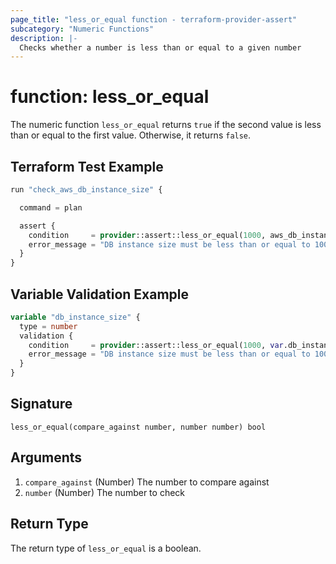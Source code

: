 ```yaml
---
page_title: "less_or_equal function - terraform-provider-assert"
subcategory: "Numeric Functions"
description: |-
  Checks whether a number is less than or equal to a given number
---
```


# function: less_or_equal



The numeric function `less_or_equal` returns `true` if the second value is less than or equal to the first value. Otherwise, it returns `false`.

## Terraform Test Example

```terraform
run "check_aws_db_instance_size" {

  command = plan

  assert {
    condition     = provider::assert::less_or_equal(1000, aws_db_instance.example.instance_class)
    error_message = "DB instance size must be less than or equal to 1000"
  }
}
```

## Variable Validation Example

```terraform
variable "db_instance_size" {
  type = number
  validation {
    condition     = provider::assert::less_or_equal(1000, var.db_instance_size)
    error_message = "DB instance size must be less than or equal to 1000"
  }
}
```

## Signature

<!-- signature generated by tfplugindocs -->
```text
less_or_equal(compare_against number, number number) bool
```

## Arguments

<!-- arguments generated by tfplugindocs -->
1. `compare_against` (Number) The number to compare against
1. `number` (Number) The number to check


## Return Type

The return type of `less_or_equal` is a boolean.
